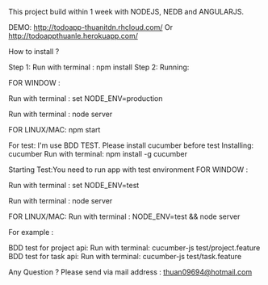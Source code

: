 This project build within 1 week with NODEJS, NEDB and ANGULARJS.

DEMO: http://todoapp-thuanitdn.rhcloud.com/   Or http://todoappthuanle.herokuapp.com/

How to install ?

Step 1: Run with terminal : npm install
Step 2: Running:

FOR WINDOW :

Run with terminal : set NODE_ENV=production

Run with terminal : node server

FOR LINUX/MAC:
npm start

For test:
I'm use BDD TEST. Please install cucumber before test
Installing: cucumber
Run with terminal: npm install -g cucumber

Starting Test:You need to run app with test environment
FOR WINDOW :

Run with terminal : set NODE_ENV=test

Run with terminal : node server

FOR LINUX/MAC:
Run with terminal : NODE_ENV=test && node server

For example :

BDD test for project api:
Run with terminal: cucumber-js test/project.feature
BDD test for task api:
Run with terminal: cucumber-js test/task.feature


Any Question ?
Please send via mail address : thuan09694@hotmail.com




